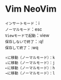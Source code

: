 # Vim NeoVim


`インサートモード`：i  
`ノーマルモード`：esc  
`Viewモードで起動`：view  
`保存しないで終了`：:q!  
`保存して終了`：:wq  

```
↑に移動（ノーマルモード）：k  
↓に移動（ノーマルモード）：j  
←に移動（ノーマルモード）：h  
→に移動（ノーマルモード）：l  
```
